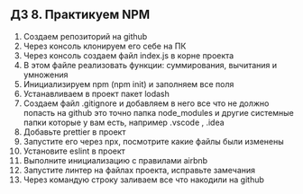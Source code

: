 ## ДЗ 8. Практикуем NPM



1. Создаем репозиторий на github
2. Через консоль клонируем его себе на ПК
3. Через консоль создаем файл index.js в корне проекта
4. В этом файле реализовать функции: суммирования, вычитания и умножения
5. Инициализируем npm (npm init) и заполняем все поля
6. Устанавливаем в проект пакет lodash
7. Создаем файл .gitignore и добавляем в него все что не должно попасть на github это точно папка node_modules и другие системные папки которые у вам есть, например .vscode , .idea
8. Добавьте prettier в проект
9. Запустите его через npx, посмотрите какие файлы были изменены
10. Установите eslint в проект
11. Выполните инициализацию с правилами airbnb
12. Запустите линтер на файлах проекта, исправьте замечания
13. Через командую строку заливаем все что накодили на github